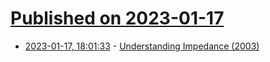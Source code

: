 # [Published on 2023-01-17](index.md)

* [2023-01-17, 18:01:33](https://news.ycombinator.com/item?id=34416027) - [Understanding Impedance (2003)](https://www.soundonsound.com/techniques/understanding-impedance)
